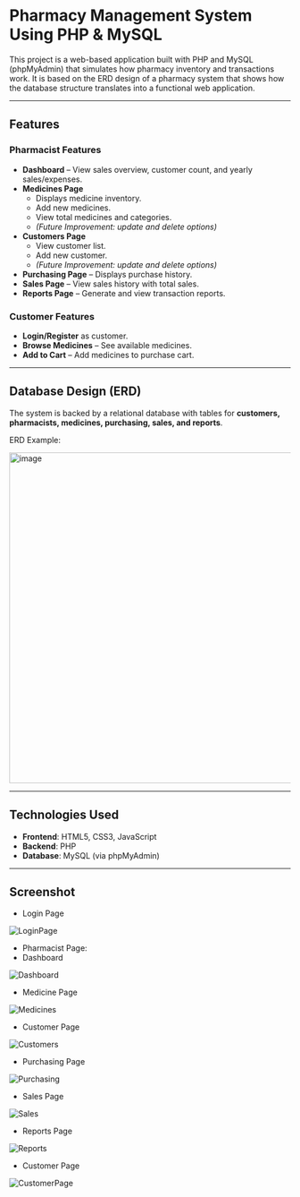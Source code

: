# Pharmacy Management System Using PHP & MySQL
This project is a web-based application built with PHP and MySQL (phpMyAdmin) that simulates how pharmacy inventory and transactions work.
It is based on the ERD design of a pharmacy system that shows how the database structure translates into a functional web application.

---

## Features

### Pharmacist Features
- **Dashboard** – View sales overview, customer count, and yearly sales/expenses.  
- **Medicines Page**  
  - Displays medicine inventory.  
  - Add new medicines.  
  - View total medicines and categories.  
  - *(Future Improvement: update and delete options)*  
- **Customers Page**  
  - View customer list.  
  - Add new customer.
  - *(Future Improvement: update and delete options)*  
- **Purchasing Page** – Displays purchase history.  
- **Sales Page** – View sales history with total sales.  
- **Reports Page** – Generate and view transaction reports.  

### Customer Features
- **Login/Register** as customer.  
- **Browse Medicines** – See available medicines.  
- **Add to Cart** – Add medicines to purchase cart.  

---

## Database Design (ERD)

The system is backed by a relational database with tables for **customers, pharmacists, medicines, purchasing, sales, and reports**.  

ERD Example:

<img width="801" height="591" alt="image" src="https://github.com/user-attachments/assets/1b303ce5-5812-4406-ab23-4a8c5acc2c93" />

---

## Technologies Used
- **Frontend**: HTML5, CSS3, JavaScript  
- **Backend**: PHP  
- **Database**: MySQL (via phpMyAdmin)

---

## Screenshot
- Login Page
  
![LoginPage](https://github.com/user-attachments/assets/a255c573-37d3-4a90-99db-0ee92ab4a484)

- Pharmacist Page:
- Dashboard

![Dashboard](https://github.com/user-attachments/assets/74b3ad95-47b5-4de7-b8d5-72ef2228beec)

- Medicine Page

![Medicines](https://github.com/user-attachments/assets/dd4a4552-0829-4f0d-8f3f-71f6f845bcf1)

- Customer Page

![Customers](https://github.com/user-attachments/assets/f01a70ee-1326-4c32-b526-c685081b9625)

- Purchasing Page

![Purchasing](https://github.com/user-attachments/assets/676f7c51-0a63-4a7c-b5ff-ecac9f802fa4)

- Sales Page

![Sales](https://github.com/user-attachments/assets/201ea3ee-e36c-4a00-9898-0298e2b8261d)

- Reports Page

![Reports](https://github.com/user-attachments/assets/b8913713-c604-47cd-8900-9db20ae9b648)

- Customer Page

![CustomerPage](https://github.com/user-attachments/assets/bb9ed33d-f0fe-42e7-8145-8845d677b6d1)

